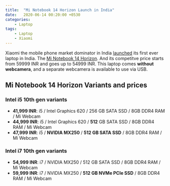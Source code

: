 ```yaml
---
title:  "Mi Notebook 14 Horizon Launch in India"
date:   2020-06-14 00:20:00 +0530
categories:
    - Laptop
tags:
    - Laptop
    - Xiaomi
---
```


Xiaomi the mobile phone market dominator in India
[launched](https://youtu.be/CVxu9c6ArZc) its first ever
laptop in India. The
[Mi Notebook 14 Horizon](https://www.mi.com/in/mi-notebook-14-horizon/).
And its competitve price starts from 59999 INR and goes up to 54999 INR.
This laptop comes **without webcamera**, and a separate webcamera is available
to use via USB.

## Mi Notebook 14 Horizon Variants and prices
### Intel i5 10th gen variants
- **41,999 INR**: i5 / Intel Graphics 620 / 256 GB SATA SSD /
8GB DDR4 RAM / Mi Webcam
- **44,999 INR**: i5 / Intel Graphics 620 / **512** GB SATA SSD /
8GB DDR4 RAM / Mi Webcam
- **47,999 INR**: i5 / **NVIDIA MX250** / **512 GB SATA SSD** / 8GB DDR4 RAM /
Mi Webcam

### Intel i7 10th gen variants
- **54,999 INR**: i7 / NVIDIA MX250 / 512 GB SATA SSD / 8GB DDR4 RAM /
Mi Webcam
- **59,999 INR**: i7 / NVIDIA MX250 / **512 GB NVMe PCIe SSD** / 8GB DDR4 RAM /
Mi Webcam
